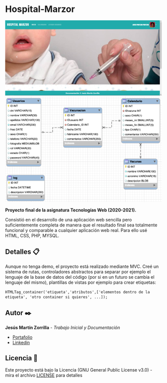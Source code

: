 # Hospital-Marzor

![Página](página.png)
![Diseño](diseño.png)

**Proyecto final de la asignatura Tecnologías Web (2020-2021).**

Consistió en el desarrollo de una aplicación web sencilla pero suficientemente completa de manera que el resultado final sea totalmente funcional y comparable a cualquier aplicación web real. Para ello usé HTML, CSS, PHP, MYSQL.

## Detalles 📋
Aunque no tenga demo, el proyecto está realizado mediante MVC. Creé un sistema de rutas, controladores abstractos para separar por ejemplo el lenguaje de la base de datos del código (por si en un futuro se cambia el lenguaje del mismo), plantillas de vistas por ejemplo para crear etiquetas: 
```
HTMLTag_container('etiqueta','atributos',['elementos dentro de la etiqueta', 'otro container si quieres', ...]);
```

## Autor ✒️
**Jesús Martín Zorrilla** - *Trabajo Inicial y Documentación*

- [Portafolio](https://jesusmarzor.com)
- [Linkedin](https://www.linkedin.com/in/jesusmarzor/)

## Licencia 📄
Este proyecto está bajo la Licencia (GNU General Public License v3.0) - mira el archivo [LICENSE](LICENSE) para detalles
